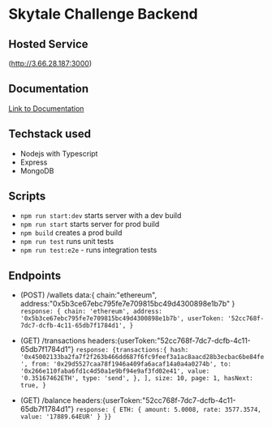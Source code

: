 # Skytale Challenge Backend

## Hosted Service

(http://3.66.28.187:3000)

## Documentation

[Link to Documentation](https://documenter.getpostman.com/view/5214074/UVR5q8ur)

## Techstack used

-   Nodejs with Typescript
-   Express
-   MongoDB

## Scripts

-   `npm run start:dev` starts server with a dev build
-   `npm run start` starts server for prod build
-   `npm build` creates a prod build
-   `npm run test` runs unit tests
-   `npm run test:e2e` - runs integration tests

## Endpoints

-   (POST) /wallets data:{ chain:"ethereum", address:"0x5b3ce67ebc795fe7e709815bc49d4300898e1b7b" }
    `response: { chain: 'ethereum', address: '0x5b3ce67ebc795fe7e709815bc49d4300898e1b7b', userToken: '52cc768f-7dc7-dcfb-4c11-65db7f1784d1', }`

-   (GET) /transactions headers:{userToken:"52cc768f-7dc7-dcfb-4c11-65db7f1784d1"}
    `response: {transactions:{ hash: '0x45002133ba2fa7f2f263b466dd687f6fc9feef3a1ac8aacd28b3ecbac6be84fe', from: '0x29d5527caa78f1946a409fa6acaf14a0a4a0274b', to: '0x266e110faba6fd1c4d50a1e9bf94e9af3fd02e41', value: '0.35167462ETH', type: 'send', }, ], size: 10, page: 1, hasNext: true, }`

-   (GET) /balance headers:{userToken:"52cc768f-7dc7-dcfb-4c11-65db7f1784d1"}
    `response: { ETH: { amount: 5.0008, rate: 3577.3574, value: '17889.64EUR' } }}`
